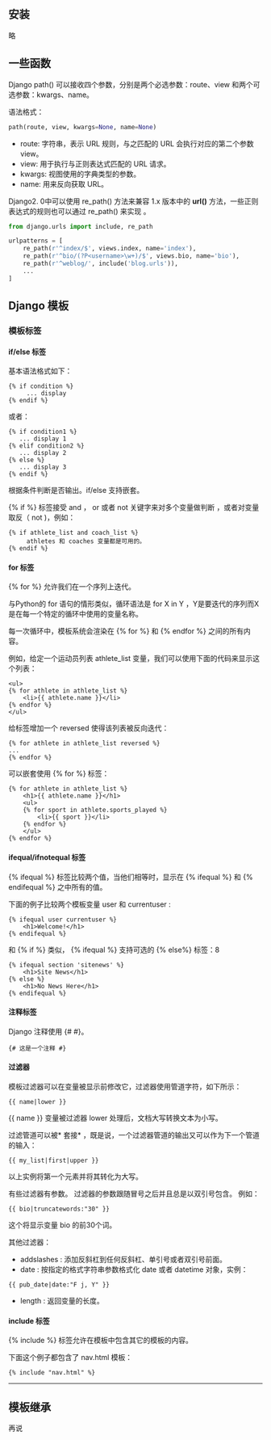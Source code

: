 ## 安装

略

## 一些函数

Django path() 可以接收四个参数，分别是两个必选参数：route、view 和两个可选参数：kwargs、name。

语法格式：

```python
path(route, view, kwargs=None, name=None)
```

- route: 字符串，表示 URL 规则，与之匹配的 URL 会执行对应的第二个参数 view。
- view: 用于执行与正则表达式匹配的 URL 请求。
- kwargs: 视图使用的字典类型的参数。
- name: 用来反向获取 URL。

Django2. 0中可以使用 re_path() 方法来兼容 1.x 版本中的 **url()** 方法，一些正则表达式的规则也可以通过 re_path() 来实现 。

```python
from django.urls import include, re_path

urlpatterns = [
    re_path(r'^index/$', views.index, name='index'),
    re_path(r'^bio/(?P<username>\w+)/$', views.bio, name='bio'),
    re_path(r'^weblog/', include('blog.urls')),
    ...
]
```

## Django 模板

### 模板标签

#### if/else 标签

基本语法格式如下：

```
{% if condition %}
     ... display
{% endif %}
```

或者：

```
{% if condition1 %}
   ... display 1
{% elif condition2 %}
   ... display 2
{% else %}
   ... display 3
{% endif %}
```

根据条件判断是否输出。if/else 支持嵌套。

{% if %} 标签接受 and ， or 或者 not 关键字来对多个变量做判断 ，或者对变量取反（ not )，例如：

```
{% if athlete_list and coach_list %}
     athletes 和 coaches 变量都是可用的。
{% endif %}
```

#### for 标签

{% for %} 允许我们在一个序列上迭代。

与Python的 for 语句的情形类似，循环语法是 for X in Y ，Y是要迭代的序列而X是在每一个特定的循环中使用的变量名称。

每一次循环中，模板系统会渲染在 {% for %} 和 {% endfor %} 之间的所有内容。

例如，给定一个运动员列表 athlete_list 变量，我们可以使用下面的代码来显示这个列表：

```
<ul>
{% for athlete in athlete_list %}
    <li>{{ athlete.name }}</li>
{% endfor %}
</ul>
```

给标签增加一个 reversed 使得该列表被反向迭代：

```
{% for athlete in athlete_list reversed %}
...
{% endfor %}
```

可以嵌套使用 {% for %} 标签：

```
{% for athlete in athlete_list %}
    <h1>{{ athlete.name }}</h1>
    <ul>
    {% for sport in athlete.sports_played %}
        <li>{{ sport }}</li>
    {% endfor %}
    </ul>
{% endfor %}
```

#### ifequal/ifnotequal 标签

{% ifequal %} 标签比较两个值，当他们相等时，显示在 {% ifequal %} 和 {% endifequal %} 之中所有的值。

下面的例子比较两个模板变量 user 和 currentuser :

```
{% ifequal user currentuser %}
    <h1>Welcome!</h1>
{% endifequal %}
```

和 {% if %} 类似， {% ifequal %} 支持可选的 {% else%} 标签：8

```
{% ifequal section 'sitenews' %}
    <h1>Site News</h1>
{% else %}
    <h1>No News Here</h1>
{% endifequal %}
```

#### 注释标签

Django 注释使用 {# #}。

```
{# 这是一个注释 #}
```

#### 过滤器

模板过滤器可以在变量被显示前修改它，过滤器使用管道字符，如下所示：

```
{{ name|lower }}
```

{{ name }} 变量被过滤器 lower 处理后，文档大写转换文本为小写。

过滤管道可以被* 套接* ，既是说，一个过滤器管道的输出又可以作为下一个管道的输入：

```
{{ my_list|first|upper }}
```

以上实例将第一个元素并将其转化为大写。

有些过滤器有参数。 过滤器的参数跟随冒号之后并且总是以双引号包含。 例如：

```
{{ bio|truncatewords:"30" }}
```

这个将显示变量 bio 的前30个词。

其他过滤器：

- addslashes : 添加反斜杠到任何反斜杠、单引号或者双引号前面。
- date : 按指定的格式字符串参数格式化 date 或者 datetime 对象，实例：

```
{{ pub_date|date:"F j, Y" }}
```

- length : 返回变量的长度。

#### include 标签

{% include %} 标签允许在模板中包含其它的模板的内容。

下面这个例子都包含了 nav.html 模板：

```
{% include "nav.html" %}
```

------

## 模板继承

再说

